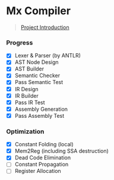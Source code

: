 # Mx Compiler

> [Project Introduction](https://github.com/ACMClassCourses/Compiler-Design-Implementation)

### Progress

- [x] Lexer & Parser (by ANTLR)
- [x] AST Node Design
- [x] AST Builder
- [x] Semantic Checker
- [x] Pass Semantic Test
- [x] IR Design
- [x] IR Builder
- [x] Pass IR Test
- [x] Assembly Generation
- [x] Pass Assembly Test

### Optimization

- [x] Constant Folding (local)
- [x] Mem2Reg (including SSA destruction)
- [x] Dead Code Elimination
- [ ] Constant Propagation
- [ ] Register Allocation